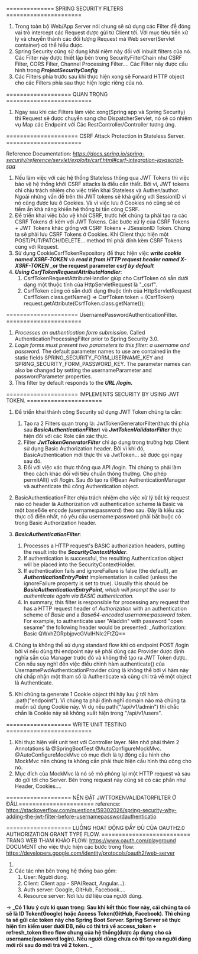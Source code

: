 ============== SPRING SECURITY FILTERS  ======================
1. Trong toàn bộ Web/App Server nói chung sẽ sử dụng các Filter để đóng vai trò intercept các Request được gửi từ Client tới. Với mục tiêu tiền xử lý và chuyển thành các đối tượng Request mà Web server(Servlet container) có thể hiểu được.
2. Spring Security cũng sử dụng khái niệm này đối với inbuilt filters của nó. Các Filter này được thiết lập bên trong SecurityFilterChain như CSRF Filter, CORS Filter, Channel Processing Filter.... Các Filter này được cấu hình trong **_ProjectSecurityConfig_**
3. Các Filters phía trước sau khi thực hiện xong sẽ Forward HTTP object cho các Filters phía sau thực hiện logic riêng của nó.


=================== QUAN TRỌNG =========================
1. Ngay sau khi các Filters làm việc xong(Spring app và Spring Security) thì Request sẽ được chuyển sang cho DispatcherServlet, nó sẽ có nhiệm vụ Map các Endpoint với Các RestController/Controller tương ứng.

===================== CSRF Attack Protection in Stateless Server. ======================

Reference Documentation: _https://docs.spring.io/spring-security/reference/servlet/exploits/csrf.html#csrf-integration-javascript-spa_ 

1. Nếu làm việc với các hệ thống Stateless thông qua JWT Tokens thì việc bảo vệ hệ thống khởi CSRF attacks là điều cần thiết. Bởi vì, JWT tokens chỉ chịu trách nhiệm cho việc triển khai Stateless và Authen/author. Ngoài những vấn đề trên thì JWT tokens sẽ khá giống với SessionID vì nó cũng được lưu ở Cookies. Và vì việc lưu ở Cookies nó cũng sẽ có tiềm ẩn khả năng khiến hệ thống bị tấn công CSRF.
2. Để triển khai việc bảo vệ khỏi CSRF, trước hết chúng ta phải tạo ra các CSRF Tokens đi kèm với JWT Tokens. Các bước xử lý của CSRF Tokens + JWT Tokens khác giống với CSRF Tokens + JSessionID Token. Chúng ta sẽ phải lưu CSRF Tokens ở Cookies. Khi Client thực hiện một POST/PUT/PATCH/DELETE... method thì phải đính kèm CSRF Tokens cùng với Request.
3. Sử dụng CookieCsrfTokenRepository để thực hiện việc **_write cookie named XSRF-TOKEN_** và **_read it from HTTP request header named X-XSRF-TOKEN_** **_or the request parameter _csrf by default_**
4. **_Using CsrfTokenRequestAttributeHandler_**: 
   1. CsrfTokenRequestAttributeHandler giúp cho CsrfToken có sẵn dưới dạng một thuộc tính của HttpServletRequest là "_csrf".
   2. CsrfToken cũng có sẵn dưới dạng thuộc tính của HttpServletRequest CsrfToken.class.getName() => CsrfToken token = (CsrfToken) request.getAttribute(CsrfToken.class.getName());


===================== UsernamePasswordAuthenticationFilter. ======================
1. _Processes an authentication form submission_. Called AuthenticationProcessingFilter prior to Spring Security 3.0.
2. _Login forms must present two parameters to this filter: a username and password._ The default parameter names to use are contained in the static fields SPRING_SECURITY_FORM_USERNAME_KEY and SPRING_SECURITY_FORM_PASSWORD_KEY. The parameter names can also be changed by setting the usernameParameter and passwordParameter properties. 
3. This filter by default responds to the **_URL /login._**

===================== IMPLEMENTS SECURITY BY USING JWT TOKEN. ======================
1. Để triển khai thành công Security sử dụng JWT Token chúng ta cần:
   1. Tạo ra 2 Filters quan trọng là: JwtTokenGeneratorFilter(thực thi phía sau **_BasicAuthenticationFilter_**) và **_JwtTokenValidatorFilter_** thực hiện đối với các Role cần xác thực.
   2. Filter **_JwtTokenGeneratorFilter_** chỉ áp dụng trong trường hợp Client sử dụng Basic Authorization header. Bởi vì khi đó, BasicAuthentication mới thực thi và JwtToken... sẽ được gọi ngay sau đó.
   3. Đối với việc xác thực thông qua API /login. Thì chúng ta phải làm theo cách khác đối với tiêu chuẩn thông thường. Cho  phép permitAll() với /login. Sau đó tạo ra @Bean AuthenticationManager và authenticate thủ công Authentication object.
2. BasicAuthenticationFilter chịu trách nhiệm cho việc xử lý bất kỳ request nào có header là Authorization với authentication scheme là Basic và một base64e encode (username:password) theo sau. Đây là kiểu xác thực cổ điển nhất, nó yêu cầu username:password phải bắt buộc có trong Basic Authorization header.
3. **_BasicAuthenticationFilter_**:
   1. Processes a HTTP request's BASIC authorization headers, putting the result into the **_SecurityContextHolder_**.
   2. If authentication is successful, the resulting Authentication object will be placed into the SecurityContextHolder.
   3. If authentication fails and ignoreFailure is false (the default), an **_AuthenticationEntryPoint_** implementation is called (unless the ignoreFailure property is set to true). Usually this should be _**BasicAuthenticationEntryPoint**_, _which will prompt the user to authenticate again via BASIC authentication._
   4. In summary, this filter is responsible for processing any request that has a HTTP request header of _Authorization_ with an authentication scheme of _Basic_ and a _Base64-encoded username:password token_. For example, to authenticate user "Aladdin" with password "open sesame" the following header would be presented:
      _Authorization: Basic QWxhZGRpbjpvcGVuIHNlc2FtZQ==

4. Chúng ta không thể sử dụng standard flow khi có endpoint POST /login bởi vì nếu dùng thì endpoint này sẽ phải dùng các Provider được định nghĩa sẵn của Manager trước đó và không thể tạo ra JWT Token được. Còn nếu suy nghĩ đến việc điều chỉnh hàm authenticate() của UsernamePwdAuthenticationProvider cũng là không thể bởi vì hàm này chỉ chấp nhận một tham số là Authenticate và cũng chỉ trả về một object là Authenticate.
5. Khi chúng ta generate 1 Cookie object thì hãy lưu ý tới hàm .path("endpoint"). Vì chúng ta phải định nghĩ domain nào mà chúng ta muốn sử dụng Cookie này. Ví dụ nếu path("/api/v1/admin") thì chắc chắn là Cookie này sẽ không xuất hiện trong "/api/v1/users".


=================== WRITE UNIT TESTING =========================
1. Khi thực hiện viết unit test với Controller layer. Nên nhớ phải thêm 2 Annotations là @SpringBootTest @AutoConfigureMockMvc. @AutoConfigureMockMvc có mục đích là tự động cấu hình cho MockMvc nên chúng ta không cần phải thực hiện cấu hình thủ công cho nó.
2. Mục đích của MockMvc là nó sẽ mô phỏng lại một HTTP request và sau đó gửi tới cho Server. Bên trong request này cũng sẽ có các phần như Header, Cookies....


=================== NÊN ĐẶT JWTTOKENVALIDATORFILTER Ở ĐÂU.======================
reference: https://stackoverflow.com/questions/59302026/spring-security-why-adding-the-jwt-filter-before-usernamepasswordauthenticatio



=================== LUỒNG HOẠT ĐỘNG ĐẦY ĐỦ CỦA OAUTH2.0 AUTHORIZATION GRANT TYPE FLOW. ==========================
TRANG WEB THAM KHẢO FLOW: https://www.oauth.com/playground
DOCUMENT cho việc thực hiện các bước trong flow: https://developers.google.com/identity/protocols/oauth2/web-server
1. <img src="" />
2. Các tác nhn bên trong hệ thống bao gồm: 
   1. User: Người dùng.
   2. Client: Client app - SPA(React, Angular...).
   3. Auth server: Google, GitHub, Facebook....
   4. Resource server: Nơi lưu dữ liệu của người dùng. 
   
-> **_Có 1 lưu ý cực kì quan trọng: Sau khi kết thúc flow này, cái chúng ta có sẽ là ID Token(Google) hoặc Access Token(GitHub, Facebook). Thì chúng ta sẽ gửi các token này cho Spring Boot Server. Spring Server sẽ thực hiện tìm kiếm user dưới DB, nếu có thì trả về access_token + refresh_token theo flow chung của hệ thống(được áp dụng cho cả username/password login). Nếu người dùng chưa có thì tạo ra người dùng mới rồi sau đó mới trả về 2 token. _**
   
